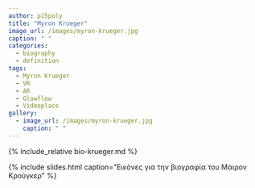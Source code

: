 ```yaml
---
author: p15poly
title: "Myron Krueger"
image_url: /images/myron-krueger.jpg
caption: " "
categories:
  - biography
  - definition
tags:
  - Myron Krueger
  - VR
  - AR
  - Glowflow
  - Videoplace
gallery:
  - image_url: /images/myron-krueger.jpg
    caption: " "
---
```


{% include_relative bio-krueger.md %}

{% include slides.html caption="Εικόνες για την βιογραφία του Μάιρον Κρούγκερ" %}
